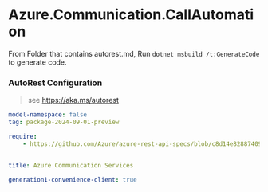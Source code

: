 # Azure.Communication.CallAutomation

From Folder that contains autorest.md, Run `dotnet msbuild /t:GenerateCode` to generate code.

### AutoRest Configuration
> see https://aka.ms/autorest

```yaml
model-namespace: false
tag: package-2024-09-01-preview

require:
    - https://github.com/Azure/azure-rest-api-specs/blob/c8d14e82887409318f471cb17d2fa03844e8187f/specification/communication/data-plane/CallAutomation/readme.md


title: Azure Communication Services

generation1-convenience-client: true
```
